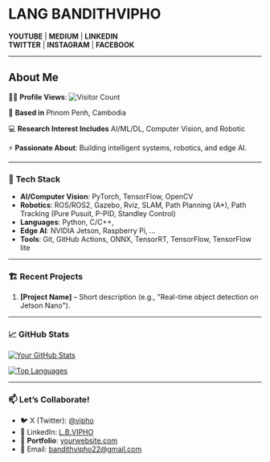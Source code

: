 # LANG BANDITHVIPHO 

**YOUTUBE** | **MEDIUM** | **LINKEDIN**  
**TWITTER** | **INSTAGRAM** | **FACEBOOK**  

---

## About Me  

👨‍💻 **Profile Views**: ![Visitor Count](https://visitor-badge.laobi.icu/badge?page_id=bandithvipho22.bandithvipho22)  

📍 **Based in** Phnom Penh, Cambodia 

💻 **Research Interest Includes** AI/ML/DL, Computer Vision, and Robotic

⚡ **Passionate About**: Building intelligent systems, robotics, and edge AI.  

---

### 🤖 **Tech Stack**  
- **AI/Computer Vision**: PyTorch, TensorFlow, OpenCV  
- **Robotics**: ROS/ROS2, Gazebo, Rviz, SLAM, Path Planning (A*), Path Tracking (Pure Pusuit, P-PID, Standley Control)  
- **Languages**: Python, C/C++,
- **Edge AI**: NVIDIA Jetson, Raspberry Pi, ...
- **Tools**: Git, GitHub Actions, ONNX, TensorRT, TensorFlow, TensorFlow lite

---

### 🏗️ **Recent Projects** 
1. **[Project Name]** – Short description (e.g., "Real-time object detection on Jetson Nano").
---

### 📈 GitHub Stats  
[![Your GitHub Stats](https://github-readme-stats.vercel.app/api?username=bandithvipho22&show_icons=true&theme=radical)](https://github.com/bandithvipho22/bandithvipho22)  

[![Top Languages](https://github-readme-stats.vercel.app/api/top-langs/?username=bandithvipho22&layout=compact)](https://github.com/bandithvipho22/bandithvipho22)  

---

### 📫 **Let’s Collaborate!**  
- 🐦 X (Twitter): [@vipho](https://x.com/BandithVipho22)  
- 💼 LinkedIn: [L.B.VIPHO](https://www.linkedin.com/in/l-b-vipho-b326911b8/)
- 🤖 **Portfolio**: [yourwebsite.com](https://yourwebsite.com)  
- 📧 Email: bandithvipho22@gmail.com
